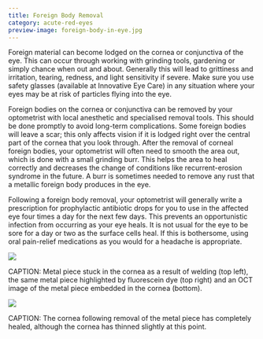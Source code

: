 ```yaml
---
title: Foreign Body Removal
category: acute-red-eyes
preview-image: foreign-body-in-eye.jpg
---
```





<div class="employee-heading">
<p>Foreign material can become lodged on the cornea or conjunctiva of the eye. This can occur through working with grinding tools, gardening or simply chance when out and about. Generally this will lead to grittiness and irritation, tearing, redness, and light sensitivity if severe. Make sure you use safety glasses (available at Innovative Eye Care) in any situation where your eyes may be at risk of particles flying into the eye.</p>
</div>

Foreign bodies on the cornea or conjunctiva can be removed by your optometrist with local anesthetic and specialised removal tools. This should be done promptly to avoid long-term complications. Some foreign bodies will leave a scar; this only affects vision if it is lodged right over the central part of the cornea that you look through. After the removal of corneal foreign bodies, your optometrist will often need to smooth the area out, which is done with a small grinding burr. This helps the area to heal correctly and decreases the change of conditions like recurrent-erosion syndrome in the future. A burr is sometimes needed to remove any rust that a metallic foreign body produces in the eye.

Following a foreign body removal, your optometrist will generally write a prescription for prophylactic antibiotic drops for you to use in the affected eye four times a day for the next few days. This prevents an opportunistic infection from occurring as your eye heals. It is not usual for the eye to be sore for a day or two as the surface cells heal. If this is bothersome, using oral pain-relief medications as you would for a headache is appropriate.

![](/uploads/foreign-body.png)

CAPTION: Metal piece stuck in the cornea as a result of welding (top left), the same metal piece highlighted by fluorescein dye (top right) and an OCT image of the metal piece embedded in the cornea (bottom).

![](/uploads/removal-foreign-body.jpeg)

CAPTION: The cornea following removal of the metal piece has completely healed, although the cornea has thinned slightly at this point.
